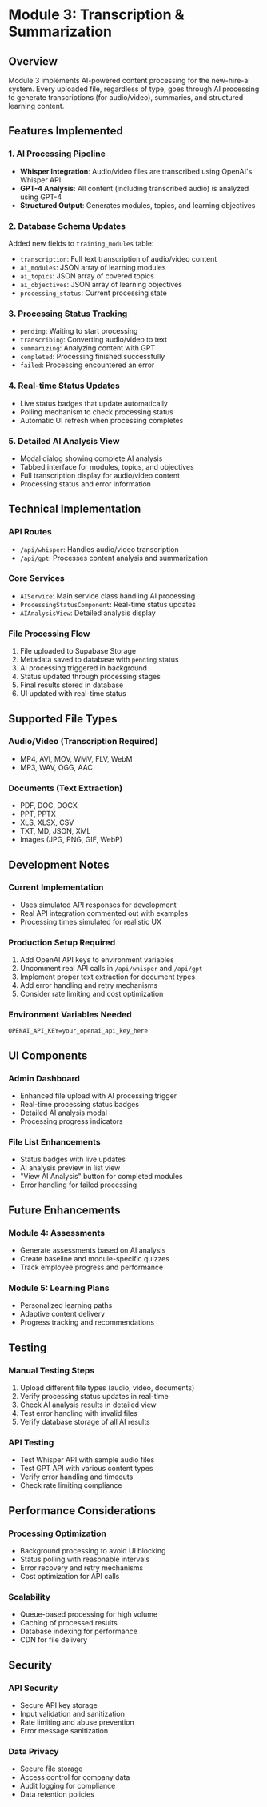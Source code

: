 # Module 3: Transcription & Summarization

## Overview
Module 3 implements AI-powered content processing for the new-hire-ai system. Every uploaded file, regardless of type, goes through AI processing to generate transcriptions (for audio/video), summaries, and structured learning content.

## Features Implemented

### 1. AI Processing Pipeline
- **Whisper Integration**: Audio/video files are transcribed using OpenAI's Whisper API
- **GPT-4 Analysis**: All content (including transcribed audio) is analyzed using GPT-4
- **Structured Output**: Generates modules, topics, and learning objectives

### 2. Database Schema Updates
Added new fields to `training_modules` table:
- `transcription`: Full text transcription of audio/video content
- `ai_modules`: JSON array of learning modules
- `ai_topics`: JSON array of covered topics
- `ai_objectives`: JSON array of learning objectives
- `processing_status`: Current processing state

### 3. Processing Status Tracking
- `pending`: Waiting to start processing
- `transcribing`: Converting audio/video to text
- `summarizing`: Analyzing content with GPT
- `completed`: Processing finished successfully
- `failed`: Processing encountered an error

### 4. Real-time Status Updates
- Live status badges that update automatically
- Polling mechanism to check processing status
- Automatic UI refresh when processing completes

### 5. Detailed AI Analysis View
- Modal dialog showing complete AI analysis
- Tabbed interface for modules, topics, and objectives
- Full transcription display for audio/video content
- Processing status and error information

## Technical Implementation

### API Routes
- `/api/whisper`: Handles audio/video transcription
- `/api/gpt`: Processes content analysis and summarization

### Core Services
- `AIService`: Main service class handling AI processing
- `ProcessingStatusComponent`: Real-time status updates
- `AIAnalysisView`: Detailed analysis display

### File Processing Flow
1. File uploaded to Supabase Storage
2. Metadata saved to database with `pending` status
3. AI processing triggered in background
4. Status updated through processing stages
5. Final results stored in database
6. UI updated with real-time status

## Supported File Types

### Audio/Video (Transcription Required)
- MP4, AVI, MOV, WMV, FLV, WebM
- MP3, WAV, OGG, AAC

### Documents (Text Extraction)
- PDF, DOC, DOCX
- PPT, PPTX
- XLS, XLSX, CSV
- TXT, MD, JSON, XML
- Images (JPG, PNG, GIF, WebP)

## Development Notes

### Current Implementation
- Uses simulated API responses for development
- Real API integration commented out with examples
- Processing times simulated for realistic UX

### Production Setup Required
1. Add OpenAI API keys to environment variables
2. Uncomment real API calls in `/api/whisper` and `/api/gpt`
3. Implement proper text extraction for document types
4. Add error handling and retry mechanisms
5. Consider rate limiting and cost optimization

### Environment Variables Needed
```env
OPENAI_API_KEY=your_openai_api_key_here
```

## UI Components

### Admin Dashboard
- Enhanced file upload with AI processing trigger
- Real-time processing status badges
- Detailed AI analysis modal
- Processing progress indicators

### File List Enhancements
- Status badges with live updates
- AI analysis preview in list view
- "View AI Analysis" button for completed modules
- Error handling for failed processing

## Future Enhancements

### Module 4: Assessments
- Generate assessments based on AI analysis
- Create baseline and module-specific quizzes
- Track employee progress and performance

### Module 5: Learning Plans
- Personalized learning paths
- Adaptive content delivery
- Progress tracking and recommendations

## Testing

### Manual Testing Steps
1. Upload different file types (audio, video, documents)
2. Verify processing status updates in real-time
3. Check AI analysis results in detailed view
4. Test error handling with invalid files
5. Verify database storage of all AI results

### API Testing
- Test Whisper API with sample audio files
- Test GPT API with various content types
- Verify error handling and timeouts
- Check rate limiting compliance

## Performance Considerations

### Processing Optimization
- Background processing to avoid UI blocking
- Status polling with reasonable intervals
- Error recovery and retry mechanisms
- Cost optimization for API calls

### Scalability
- Queue-based processing for high volume
- Caching of processed results
- Database indexing for performance
- CDN for file delivery

## Security

### API Security
- Secure API key storage
- Input validation and sanitization
- Rate limiting and abuse prevention
- Error message sanitization

### Data Privacy
- Secure file storage
- Access control for company data
- Audit logging for compliance
- Data retention policies 